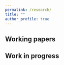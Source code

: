 ```yaml
---
permalink: /research/
title: ""
author_profile: true
---
```




Working papers
------




Work in progress
------

